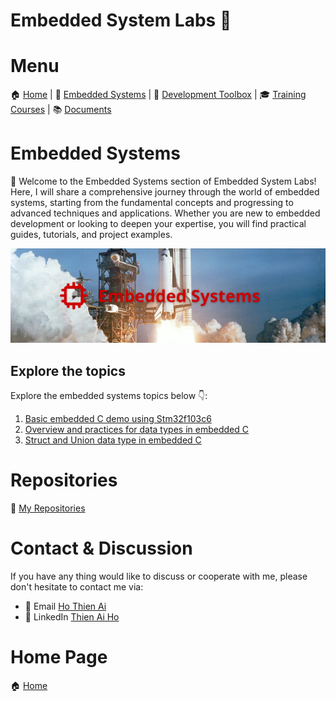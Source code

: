 # Embedded System Labs 🚀

# Menu

🏠 [Home](https://embesyslabs.github.io/) | 
🚀 [Embedded Systems](https://embesyslabs.github.io/embedded-systems/) |
🧰 [Development Toolbox](https://embesyslabs.github.io/development-toolbox/) |
🎓 [Training Courses](https://embesyslabs.github.io/training-courses/) |
📚 [Documents](https://embesyslabs.github.io/docs/)

# Embedded Systems

🎯 Welcome to the Embedded Systems section of Embedded System Labs! Here, I will share a comprehensive journey through the world of embedded systems, starting from the fundamental concepts and progressing to advanced techniques and applications. Whether you are new to embedded development or looking to deepen your expertise, you will find practical guides, tutorials, and project examples.

<!-- Images Placeholder -->
<img src="imgs/embedded-systems.png" alt="Embedded Systems"/>
<!-- Add more images as needed -->


## Explore the topics
Explore the embedded systems topics below 👇:
1. [Basic embedded C demo using Stm32f103c6](https://embesyslabs.github.io/embedded-systems/stm32f103c6-demo/)
2. [Overview and practices for data types in embedded C](https://embesyslabs.github.io/embedded-systems/embedded-c-data-types/)
3. [Struct and Union data type in embedded C](https://embesyslabs.github.io/embedded-systems/struct-union-data-types/)

# Repositories
🚀 [My Repositories](https://github.com/embesyslabs)

# Contact & Discussion
If you have any thing would like to discuss or cooperate with me, please don't hesitate to contact me via:
- 📧 Email [Ho Thien Ai](mailto:thienaiho95@gmail.com)
- 💼 LinkedIn [Thien Ai Ho](https://www.linkedin.com/in/thien-ai-ho/)

# Home Page
🏠 [Home](https://embesyslabs.github.io/)